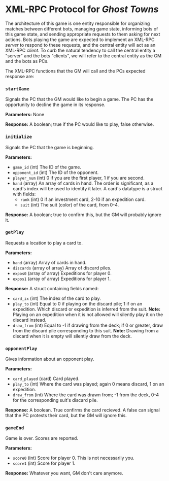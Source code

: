 XML-RPC Protocol for *Ghost Towns*
======================================

The architecture of this game is one entity responsible for organizing matches
between different bots, managing game state, informing bots of this game state,
and sending appropriate requests to them asking for next actions.
Bots playing the game are expected to implement an XML-RPC *server* to respond
to these requests, and the central entity will act as an XML-RPC *client*.
To curb the natural tendency to call the central entity a "server" and the bots
"clients", we will refer to the central entity as the GM and the bots as PCs.

The XML-RPC functions that the GM will call and the PCs expected response are:

### `startGame`

Signals the PC that the GM would like to begin a game.
The PC has the opportunity to decline the game in its response.

**Parameters:** None

**Response:** A boolean; true if the PC would like to play, false otherwise.

### `initialize`

Signals the PC that the game is beginning.

**Parameters:**

* `game_id` (int) The ID of the game.
* `opponent_id` (int) The ID of the opponent.
* `player_num` (int) 0 if you are the first player, 1 if you are second.
* `hand` (array) An array of cards in hand. The order is significant,
  as a card's index will be used to identify it later.
  A card's datatype is a struct with fields:
  * `rank` (int) 0 if an investment card, 2-10 if an expedition card.
  * `suit` (int) The suit (color) of the card, from 0-4.

**Response:** A boolean; true to confirm this, but the GM will probably ignore it.

### `getPlay`

Requests a location to play a card to.

**Parameters:**

* `hand` (array) Array of cards in hand.
* `discards` (array of array) Array of discard piles.
* `expos0` (array of array) Expeditions for player 0.
* `expos1` (array of array) Expeditions for player 1.

**Response:** A struct containing fields named:

* `card_ix` (int) The index of the card to play.
* `play_to` (int) Equal to 0 if playing on the discard pile;
  1 if on an expedition. Which discard or expedition is inferred from the suit.
  **Note:** Playing on an expedition when it is not allowed will silently
  play it on the discard instead.
* `draw_from` (int) Equal to -1 if drawing from the deck; if 0 or greater,
  draw from the discard pile corresponding to this suit.
  **Note:** Drawing from a discard when it is empty will silently
  draw from the deck.

### `opponentPlay`

Gives information about an opponent play.

**Parameters:**

* `card_played` (card) Card played.
* `play_to` (int) Where the card was played; again 0 means discard,
  1 on an expedition.
* `draw_from` (int) Where the card was drawn from; -1 from the deck,
  0-4 for the corresponding suit's discard pile.
  
**Response:** A boolean. True confirms the card recieved. A false can signal that
the PC protests their card, but the GM will ignore this.

### `gameEnd`

Game is over. Scores are reported.

**Parameters:**

* `score0` (int) Score for player 0. This is not necessarily you.
* `score1` (int) Score for player 1.

**Response:** Whatever you want, GM don't care anymore.
